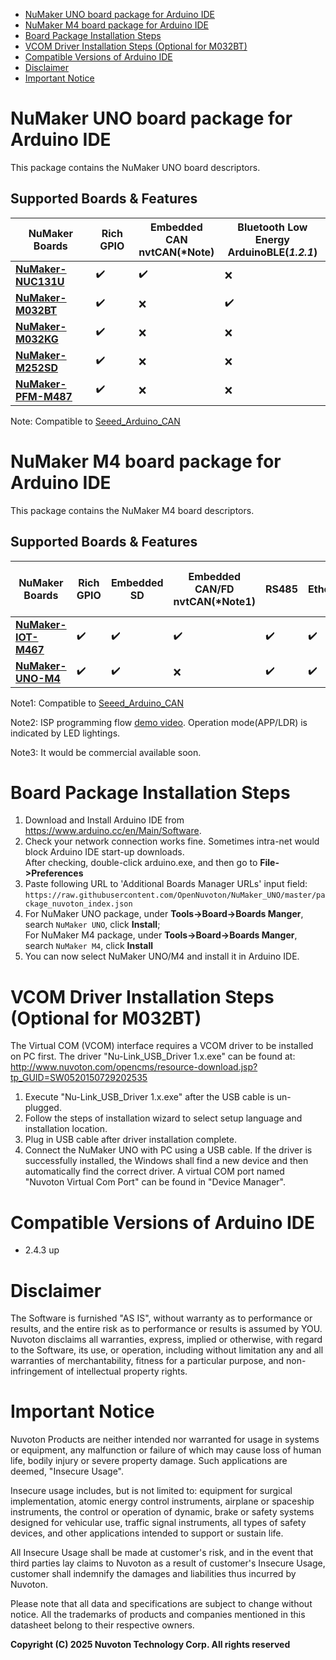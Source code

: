 - [NuMaker UNO board package for Arduino IDE](#numaker-uno-board-package-for-arduino-ide)
- [NuMaker M4 board package for Arduino IDE](#numaker-m4-board-package-for-arduino-ide)
- [Board Package Installation Steps](#board-package-installation-steps)
- [VCOM Driver Installation Steps (Optional for M032BT)](#vcom-driver-installation-steps-optional-for-m032bt)
- [Compatible Versions of Arduino IDE](#compatible-versions-of-arduino-ide)
- [Disclaimer](#disclaimer)
- [Important Notice](#important-notice)

# NuMaker UNO board package for Arduino IDE
This package contains the NuMaker UNO board descriptors.

## Supported Boards & Features

| NuMaker Boards | Rich GPIO |Embedded CAN<br>nvtCAN(*Note) |Bluetooth Low Energy<br>ArduinoBLE(***1.2.1***) |
| -------------- | ---------------- | ----------------------------------------------- |----------------------------------------------- |
| **[NuMaker-NUC131U](https://direct.nuvoton.com/en/numaker-nuc131u)**     | ✔️              | ✔️                                               | ❌                                          |
| **[NuMaker-M032BT](https://direct.nuvoton.com/en)**     | ✔️              | ❌                                               | ✔️                                           |
| **[NuMaker-M032KG](https://direct.nuvoton.com/en/numaker-m032kg)**     | ✔️              | ❌                                               | ️❌                                         |
| **[NuMaker-M252SD](https://direct.nuvoton.com/en/numaker-m252sd)**       | ✔️              | ❌                                               | ❌                                           |
| **[NuMaker-PFM-M487](https://direct.nuvoton.com/en/numaker-pfm-m487)**       | ✔️              | ❌                                               | ❌                                           |

Note: Compatible to [Seeed_Arduino_CAN](https://github.com/Seeed-Studio/Seeed_Arduino_CAN)

# NuMaker M4 board package for Arduino IDE
This package contains the NuMaker M4 board descriptors.

## Supported Boards & Features

| NuMaker Boards | Rich GPIO | Embedded SD |Embedded CAN/FD<br>nvtCAN(*Note1)  | RS485 | Ethernet | Firmware Upload<br>by ISP(*Note2) |
| -------------- | ---------------- | ------|----------------------------------------------- |------|----|----|
| **[NuMaker-IOT-M467](https://direct.nuvoton.com/en/numaker-iot-m467)**       | ✔️  | ✔️| ✔️| ✔️| ✔️ | ✔️                                            ||
| **[NuMaker-UNO-M4](https://www.nuvoton.com/products/iot-solution/arduino-compatible-platform/numaker-uno-m4/)**       |✔️ | ✔️| ❌  | ✔️| ✔️| ✔️| ✔️ ||


Note1: Compatible to [Seeed_Arduino_CAN](https://github.com/Seeed-Studio/Seeed_Arduino_CAN)

Note2: ISP programming flow [demo video](https://youtube.com/shorts/vcT7D0wLV94). Operation mode(APP/LDR) is indicated by LED lightings.

Note3: It would be commercial available soon.

# Board Package Installation Steps
1. Download and Install Arduino IDE from https://www.arduino.cc/en/Main/Software.
2. Check your network connection works fine. Sometimes intra-net would block Arduino IDE start-up downloads. <br>
   After checking, double-click arduino.exe, and then go to **File->Preferences**
4. Paste following URL to 'Additional Boards Manager URLs' input field: 
`https://raw.githubusercontent.com/OpenNuvoton/NuMaker_UNO/master/package_nuvoton_index.json`
5. For NuMaker UNO package, under **Tools->Board->Boards Manger**, search `NuMaker UNO`, click **Install**;<br>
   For NuMaker M4 package, under **Tools->Board->Boards Manger**, search `NuMaker M4`, click **Install**
6. You can now select NuMaker UNO/M4 and install it in Arduino IDE.

# VCOM Driver Installation Steps (Optional for M032BT)
The Virtual COM (VCOM) interface requires a VCOM driver to be installed on PC first. 
The driver "Nu-Link_USB_Driver 1.x.exe" can be found at: http://www.nuvoton.com/opencms/resource-download.jsp?tp_GUID=SW0520150729202535

1. Execute "Nu-Link_USB_Driver 1.x.exe" after the USB cable is un-plugged.
2. Follow the steps of installation wizard to select setup language and installation location.
3. Plug in USB cable after driver installation complete.
4. Connect the NuMaker UNO with PC using a USB cable. If the driver is successfully installed, the Windows shall find a new device and then automatically find the correct driver. A virtual COM port named "Nuvoton Virtual Com Port" can be found in "Device Manager".

# Compatible Versions of Arduino IDE
* 2.4.3 up

# Disclaimer
The Software is furnished "AS IS", without warranty as to performance or results, and
the entire risk as to performance or results is assumed by YOU. Nuvoton disclaims all
warranties, express, implied or otherwise, with regard to the Software, its use, or
operation, including without limitation any and all warranties of merchantability, fitness
for a particular purpose, and non-infringement of intellectual property rights.

# Important Notice
Nuvoton Products are neither intended nor warranted for usage in systems or equipment,
any malfunction or failure of which may cause loss of human life, bodily injury or severe
property damage. Such applications are deemed, "Insecure Usage".

Insecure usage includes, but is not limited to: equipment for surgical implementation,
atomic energy control instruments, airplane or spaceship instruments, the control or
operation of dynamic, brake or safety systems designed for vehicular use, traffic signal
instruments, all types of safety devices, and other applications intended to support or
sustain life.

All Insecure Usage shall be made at customer's risk, and in the event that third parties
lay claims to Nuvoton as a result of customer's Insecure Usage, customer shall indemnify
the damages and liabilities thus incurred by Nuvoton.

Please note that all data and specifications are subject to change without notice. All the
trademarks of products and companies mentioned in this datasheet belong to their respective
owners.


**Copyright (C) 2025 Nuvoton Technology Corp. All rights reserved**


